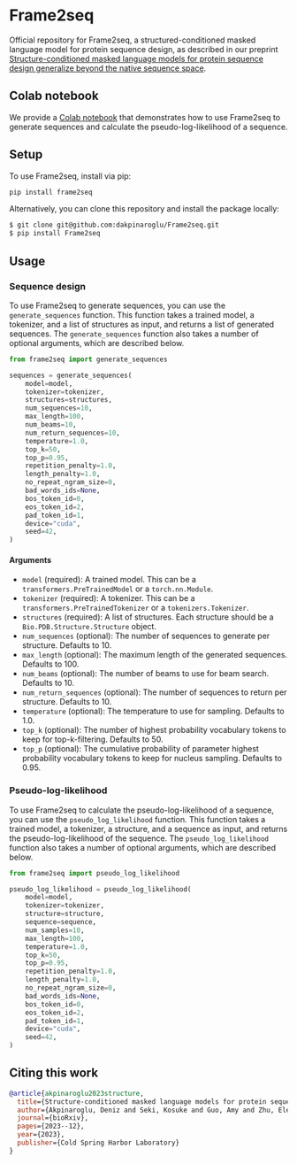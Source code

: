 # Frame2seq
Official repository for Frame2seq, a structured-conditioned masked language model for protein sequence design, as described in our preprint [Structure-conditioned masked language models for protein sequence design generalize beyond the native sequence space](https://doi.org/10.1101/2023.12.15.571823).

## Colab notebook
We provide a [Colab notebook](link) that demonstrates how to use Frame2seq to generate sequences and calculate the pseudo-log-likelihood of a sequence.

## Setup
To use Frame2seq, install via pip:
```bash
pip install frame2seq
```

Alternatively, you can clone this repository and install the package locally:
```bash
$ git clone git@github.com:dakpinaroglu/Frame2seq.git
$ pip install Frame2seq
```

## Usage

### Sequence design

To use Frame2seq to generate sequences, you can use the `generate_sequences` function. This function takes a trained model, a tokenizer, and a list of structures as input, and returns a list of generated sequences. The `generate_sequences` function also takes a number of optional arguments, which are described below.

```python
from frame2seq import generate_sequences

sequences = generate_sequences(
    model=model,
    tokenizer=tokenizer,
    structures=structures,
    num_sequences=10,
    max_length=100,
    num_beams=10,
    num_return_sequences=10,
    temperature=1.0,
    top_k=50,
    top_p=0.95,
    repetition_penalty=1.0,
    length_penalty=1.0,
    no_repeat_ngram_size=0,
    bad_words_ids=None,
    bos_token_id=0,
    eos_token_id=2,
    pad_token_id=1,
    device="cuda",
    seed=42,
)
```

#### Arguments

- `model` (required): A trained model. This can be a `transformers.PreTrainedModel` or a `torch.nn.Module`.
- `tokenizer` (required): A tokenizer. This can be a `transformers.PreTrainedTokenizer` or a `tokenizers.Tokenizer`.
- `structures` (required): A list of structures. Each structure should be a `Bio.PDB.Structure.Structure` object.
- `num_sequences` (optional): The number of sequences to generate per structure. Defaults to 10.
- `max_length` (optional): The maximum length of the generated sequences. Defaults to 100.
- `num_beams` (optional): The number of beams to use for beam search. Defaults to 10.
- `num_return_sequences` (optional): The number of sequences to return per structure. Defaults to 10.
- `temperature` (optional): The temperature to use for sampling. Defaults to 1.0.
- `top_k` (optional): The number of highest probability vocabulary tokens to keep for top-k-filtering. Defaults to 50.
- `top_p` (optional): The cumulative probability of parameter highest probability vocabulary tokens to keep for nucleus sampling. Defaults to 0.95.

### Pseudo-log-likelihood

To use Frame2seq to calculate the pseudo-log-likelihood of a sequence, you can use the `pseudo_log_likelihood` function. This function takes a trained model, a tokenizer, a structure, and a sequence as input, and returns the pseudo-log-likelihood of the sequence. The `pseudo_log_likelihood` function also takes a number of optional arguments, which are described below.

```python
from frame2seq import pseudo_log_likelihood

pseudo_log_likelihood = pseudo_log_likelihood(
    model=model,
    tokenizer=tokenizer,
    structure=structure,
    sequence=sequence,
    num_samples=10,
    max_length=100,
    temperature=1.0,
    top_k=50,
    top_p=0.95,
    repetition_penalty=1.0,
    length_penalty=1.0,
    no_repeat_ngram_size=0,
    bad_words_ids=None,
    bos_token_id=0,
    eos_token_id=2,
    pad_token_id=1,
    device="cuda",
    seed=42,
)
```

## Citing this work

```bibtex
@article{akpinaroglu2023structure,
  title={Structure-conditioned masked language models for protein sequence design generalize beyond the native sequence space},
  author={Akpinaroglu, Deniz and Seki, Kosuke and Guo, Amy and Zhu, Eleanor and Kelly, Mark JS and Kortemme, Tanja},
  journal={bioRxiv},
  pages={2023--12},
  year={2023},
  publisher={Cold Spring Harbor Laboratory}
}
```